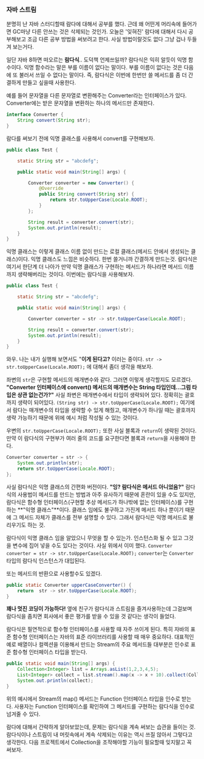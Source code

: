 ### 자바 스트림

분명히 난 자바 스터디할때 람다에 대해서 공부를 했다. 근데 왜 어떤게 머리속에 들어가면 GC마냥 다른 안쓰는 것은 삭제되는 것인가.
오늘은 '잊혀진' 람다에 대해서 다시 공부해보고 조금 다른 공부 방법을 써보려고 한다. 사실 방법이랄것도 없다 그냥 겁나 두들겨 보는거다.

일단 자바 8하면 떠오르는 **람다식**.. 도덕책 언제쓰일까?
람다식은 익히 알듯이 익명 함수이다. 
익명 함수라는 말은 부를 이름이 없다는 말이다. 
부를 이름이 없다는 것은 다음에 또 불러서 쓰일 수 없다는 말이다.
즉, 람다식은 이번에 한번만 쓸 메서드를 좀 더 간결하게 만들고 싶을때 사용한다.

예를 들어 문자열을 다른 문자열로 변환해주는 Converter라는 인터페이스가 있다.
Converter에는 받은 문자열을 변환하는 하나의 메서드만 존재한다.

```java
interface Converter {
    String convert(String str);
}
```

람다를 써보기 전에 익명 클래스를 사용해서 convert를 구현해보자.

```java
public class Test {

    static String str = "abcdefg";

    public static void main(String[] args) {

        Converter converter = new Converter() {
            @Override
            public String convert(String str) {
                return str.toUpperCase(Locale.ROOT);
            }
        };

        String result = converter.convert(str);
        System.out.println(result);
    }
}
```

익명 클래스는 이렇게 클래스 이름 없이 만드는 로컬 클래스(메서드 안에서 생성되는 클래스)이다.
익명 클래스도 느낌은 비슷하다. 한번 쓸거니까 간결하게 만드는것. 
람다식은 여기서 한단계 더 나아가 만약 익명 클래스가 구현하는 메서드가 하나라면 메서드 이름까지 생략해버리는 것이다.
이번에는 람다식을 사용해보자.

```java
public class Test {

    static String str = "abcdefg";

    public static void main(String[] args) {

        Converter converter = str -> str.toUpperCase(Locale.ROOT);

        String result = converter.convert(str);
        System.out.println(result);
    }
}
```

와우. 나는 내가 실행해 보면서도 "**이게 된다고?** 이러는 중이다.
`str -> str.toUpperCase(Locale.ROOT);` 에 대해서 좀더 생각을 해보자.

좌변의 `str`은 구현할 메서드의 매개변수와 같다. 
그러면 이렇게 생각할지도 모르겠다.
**"Converter 인터페이스에 convert() 메서드의 매개변수는 String 타입인데...그럼 타입은 상관 없는건가?"**
사실 좌변은 매개변수에서 타입이 생략되어 있다. 정확히는 괄호까지 생략이 되어있다.
`(String str) -> str.toUpperCase(Locale.ROOT);`
여기에서 람다는 매개변수의 타입을 생략할 수 있게 해줬고, 매개변수가 하나일 때는 괄호까지 생략 가능하기 때문에 위에 예시 처럼 작성될 수 있는 것이다.

우변의 `str.toUpperCase(Locale.ROOT);` 또한 사실 블록과 `return`이 생략된 것이다.
만약 이 람다식의 구현부가 여러 줄의 코드를 요구한다면 블록과 `return`을 사용해야 한다.

```java
Converter converter = str -> {
    System.out.println(str);
    return str.toUpperCase(Locale.ROOT);
};
```

사실 람다식은 익명 클래스의 간편화 버전이다.
**"잉? 람다식은 메서드 아니었음?"**
람다식의 사용법이 메서드를 만드는 방법과 아주 유사하기 때문에 혼란이 있을 수도 있지만,
람다식은 함수형 인터페이스(구현할 추상 메서드가 하나밖에 없는 인터페이스)를 구현하는 **"익명 클래스"**이다.
클래스 임에도 불구하고 가진게 메서드 하나 뿐이기 때문에 그 메서드 자체가 클래스를 전부 설명할 수 있다. 그래서 람다식은 익명 메서드로 불리우기도 하는 것.

람다식이 익명 클래스 임을 알았으니 무엇을 할 수 있는가.
인스턴스화 될 수 있고 그것을 변수에 집어 넣을 수도 있다는 것이다. 사실 위에서 이미 했다.
`Converter converter = str -> str.toUpperCase(Locale.ROOT);`
`converter`는 `Converter`타입의 람다식 인스턴스가 대입된다.

또는 메서드의 반환으로 사용할수도 있겠다.

```java
public static Converter upperCaseConverter() {
    return  str -> str.toUpperCase(Locale.ROOT);
}
```

**꽤나 멋진 코딩이 가능하다!**
옆에 친구가 람다식과 스트림을 즐겨사용하는데 그걸보며 람다식을 좀치면 회사에서 좋은 평가를 받을 수 있을 것 같다는 생각이 들었다.

람다식은 필연적으로 함수형 인터페이스를 사용할 때 자주 쓰이게 된다.
특히 자바의 표준 함수형 인터페이스는 자바의 표준 라이브러리를 사용할 때 매우 중요하다.
대표적인 예로 배열이나 컬렉션을 이용해서 만드는 Stream의 주요 메서드들 대부분은 인수로 표준 함수형 인터페이스 타입을 받는다.

```java
public static void main(String[] args) {
    Collection<Integer> list = Arrays.asList(1,2,3,4,5);
    List<Integer> collect = list.stream().map(x -> x + 10).collect(Collectors.toList());
    System.out.println(collect);
}
```

위의 예시에서 Stream의 map() 메서드는 Function 인터페이스 타입을 인수로 받는다. 
사용자는 Function 인터페이스를 확인하여 그 메서드를 구현하는 람다식을 인수로 넘겨줄 수 있다.

람다에 대해서 간략하게 알아보았는데, 문제는 람다식을 계속 써보는 습관을 들이는 것.
람다식이나 스트림이 내 머릿속에서 계속 삭제되는 이유는 역시 쓰질 않아서 그렇다고 생각한다.
다음 프로젝트에서 Collection을 조작해야할 기능이 필요할때 잊지말고 꼭 써보자.
